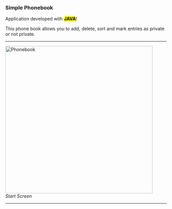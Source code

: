 ### Simple Phonebook

Application developed with <mark><b>JAVA</b></mark>!

This phone book allows you to add, delete, sort and mark entries as private or not private. 

<hr>

<img width="460" alt="Phonebook" src="https://github.com/user-attachments/assets/57f2eff5-7f72-400a-be53-dcd09af7e79b"><br>
*Start Screen*<br>

<hr>
